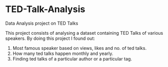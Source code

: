 # TED-Talk-Analysis
Data Analysis project on TED Talks 

This project consists of analysing a dataset containing TED Talks of various speakers. 
By doing this project I found out:
1. Most famous speaker based on views, likes and no. of ted talks.
2. How many ted talks happen monthly and yearly.
3. Finding ted talks of a particular author or a particular tag. 

